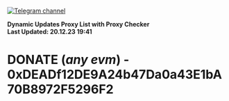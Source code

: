 [![Telegram channel](https://img.shields.io/endpoint?url=https://runkit.io/damiankrawczyk/telegram-badge/branches/master?url=https://t.me/n4z4v0d)](https://t.me/n4z4v0d) 

**Dynamic Updates Proxy List with Proxy Checker**  
**Last Updated: 20.12.23 19:41**

# DONATE (_any evm_) - 0xDEADf12DE9A24b47Da0a43E1bA70B8972F5296F2
